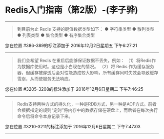 # Redis入门指南（第2版）-(李子骅)

---

> 到目前为止 Redis 支持的键值数据类型如下： ● 字符串类型 ● 散列类型 ● 列表类型 ● 集合类型 ● 有序集合类型

您在位置 #386-389的标注添加于 2016年12月2日星期五 下午6:27:21

---

> 我们会希望 Redis 在重启后能够保证数据不丢失，例如： （1）将Redis作为数据库使用时。这也是小白现在的情况。 （2）将 Redis 作为缓存服务器，但缓存被穿透后会对性能造成较大影响，所有缓存同时失效会导致缓存雪崩，从而使服务无法响应。

您在位置 #3205-3208的标注添加于 2016年12月6日星期二 下午7:46:25

---

> Redis支持两种方式的持久化，一种是RDB方式，另一种是AOF方式。前者会根据指定的规则“定时”将内存中的数据存储在硬盘上，而后者在每次执行命令后将命令本身记录下来。

您在位置 #3210-3211的标注添加于 2016年12月6日星期二 下午7:47:03

---


